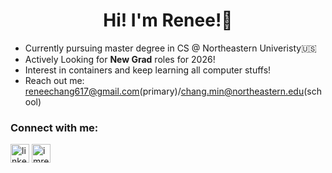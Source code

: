 <h1 align="center">
  Hi! I'm Renee!👋
<!-- <a href="https://git.io/typing-svg"><img src="https://readme-typing-svg.demolab.com?font=Fira+Code&size=25&pause=1000&width=435&lines=Hi!+I'm+Renee%F0%9F%91%8B;Welcome+to+my+Github~" alt="Typing SVG" /></a> -->
</h1>

- Currently pursuing master degree in CS @ Northeastern Univeristy🇺🇸 
- Actively Looking for **New Grad** roles for 2026!
- Interest in containers and keep learning all computer stuffs!
- Reach out me: reneechang617@gmail.com(primary)/chang.min@northeastern.edu(school)

<h3 align="left">Connect with me:</h3>
<p align="left">
<a href="https://www.linkedin.com/in/renee617/" target="blank"><img align="center" src="https://raw.githubusercontent.com/rahuldkjain/github-profile-readme-generator/master/src/images/icons/Social/linked-in-alt.svg" alt="linkedin.com/in/renee617/" height="30" width="30" /></a>
<a href="https://www.instagram.com/imrenee_0617/" target="blank"><img align="center" src="https://raw.githubusercontent.com/rahuldkjain/github-profile-readme-generator/master/src/images/icons/Social/instagram.svg" alt="imrenee_0617" height="30" width="30" /></a>
</p>

<!---
Reneechang17/Reneechang17 is a ✨ special ✨ repository because its `README.md` (this file) appears on your GitHub profile.
You can click the Preview link to take a look at your changes.
--->
